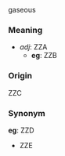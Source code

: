 gaseous
### Meaning
+ _adj_: ZZA
    + __eg__: ZZB

### Origin

ZZC

### Synonym

__eg__: ZZD

+ ZZE


